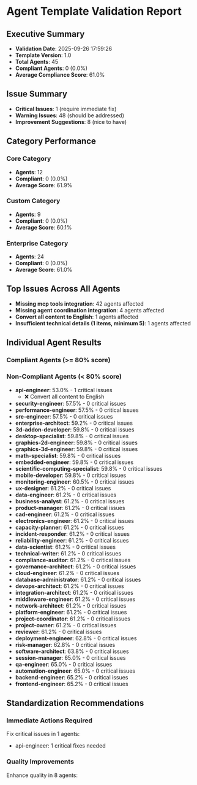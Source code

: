 # Agent Template Validation Report

## Executive Summary
- **Validation Date**: 2025-09-26 17:59:26
- **Template Version**: 1.0
- **Total Agents**: 45
- **Compliant Agents**: 0 (0.0%)
- **Average Compliance Score**: 61.0%

## Issue Summary
- **Critical Issues**: 1 (require immediate fix)
- **Warning Issues**: 48 (should be addressed)
- **Improvement Suggestions**: 8 (nice to have)

## Category Performance

### Core Category
- **Agents**: 12
- **Compliant**: 0 (0.0%)
- **Average Score**: 61.9%

### Custom Category
- **Agents**: 9
- **Compliant**: 0 (0.0%)
- **Average Score**: 60.1%

### Enterprise Category
- **Agents**: 24
- **Compliant**: 0 (0.0%)
- **Average Score**: 61.0%

## Top Issues Across All Agents
- **Missing mcp tools integration**: 42 agents affected
- **Missing agent coordination integration**: 4 agents affected
- **Convert all content to English**: 1 agents affected
- **Insufficient technical details (1 items, minimum 5)**: 1 agents affected

## Individual Agent Results

### Compliant Agents (>= 80% score)

### Non-Compliant Agents (< 80% score)
- **api-engineer**: 53.0% - 1 critical issues
  - ❌ Convert all content to English
- **security-engineer**: 57.5% - 0 critical issues
- **performance-engineer**: 57.5% - 0 critical issues
- **sre-engineer**: 57.5% - 0 critical issues
- **enterprise-architect**: 59.2% - 0 critical issues
- **3d-addon-developer**: 59.8% - 0 critical issues
- **desktop-specialist**: 59.8% - 0 critical issues
- **graphics-2d-engineer**: 59.8% - 0 critical issues
- **graphics-3d-engineer**: 59.8% - 0 critical issues
- **math-specialist**: 59.8% - 0 critical issues
- **embedded-engineer**: 59.8% - 0 critical issues
- **scientific-computing-specialist**: 59.8% - 0 critical issues
- **mobile-developer**: 59.8% - 0 critical issues
- **monitoring-engineer**: 60.5% - 0 critical issues
- **ux-designer**: 61.2% - 0 critical issues
- **data-engineer**: 61.2% - 0 critical issues
- **business-analyst**: 61.2% - 0 critical issues
- **product-manager**: 61.2% - 0 critical issues
- **cad-engineer**: 61.2% - 0 critical issues
- **electronics-engineer**: 61.2% - 0 critical issues
- **capacity-planner**: 61.2% - 0 critical issues
- **incident-responder**: 61.2% - 0 critical issues
- **reliability-engineer**: 61.2% - 0 critical issues
- **data-scientist**: 61.2% - 0 critical issues
- **technical-writer**: 61.2% - 0 critical issues
- **compliance-auditor**: 61.2% - 0 critical issues
- **governance-architect**: 61.2% - 0 critical issues
- **cloud-engineer**: 61.2% - 0 critical issues
- **database-administrator**: 61.2% - 0 critical issues
- **devops-architect**: 61.2% - 0 critical issues
- **integration-architect**: 61.2% - 0 critical issues
- **middleware-engineer**: 61.2% - 0 critical issues
- **network-architect**: 61.2% - 0 critical issues
- **platform-engineer**: 61.2% - 0 critical issues
- **project-coordinator**: 61.2% - 0 critical issues
- **project-owner**: 61.2% - 0 critical issues
- **reviewer**: 61.2% - 0 critical issues
- **deployment-engineer**: 62.8% - 0 critical issues
- **risk-manager**: 62.8% - 0 critical issues
- **software-architect**: 63.8% - 0 critical issues
- **session-manager**: 65.0% - 0 critical issues
- **qa-engineer**: 65.0% - 0 critical issues
- **automation-engineer**: 65.0% - 0 critical issues
- **backend-engineer**: 65.2% - 0 critical issues
- **frontend-engineer**: 65.2% - 0 critical issues

## Standardization Recommendations

### Immediate Actions Required
Fix critical issues in 1 agents:
- api-engineer: 1 critical fixes needed

### Quality Improvements
Enhance quality in 8 agents:
